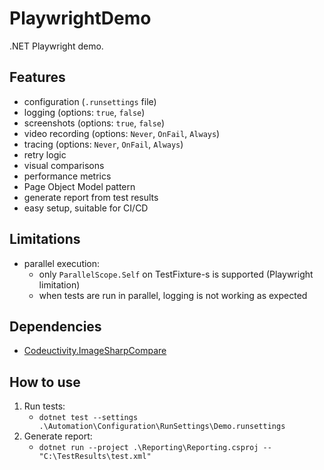 # PlaywrightDemo
.NET Playwright demo.

## Features
- configuration (`.runsettings` file)
- logging (options: `true`, `false`)
- screenshots (options: `true`, `false`)
- video recording (options: `Never`, `OnFail`, `Always`)
- tracing (options: `Never`, `OnFail`, `Always`)
- retry logic
- visual comparisons
- performance metrics
- Page Object Model pattern
- generate report from test results
- easy setup, suitable for CI/CD

## Limitations
- parallel execution:
	- only `ParallelScope.Self` on TestFixture-s is supported (Playwright limitation)
	- when tests are run in parallel, logging is not working as expected

## Dependencies
- [Codeuctivity.ImageSharpCompare](https://www.nuget.org/packages/Codeuctivity.ImageSharpCompare/)

## How to use
1. Run tests:
	- `dotnet test --settings .\Automation\Configuration\RunSettings\Demo.runsettings`
2. Generate report:
	- `dotnet run --project .\Reporting\Reporting.csproj -- "C:\TestResults\test.xml"`
